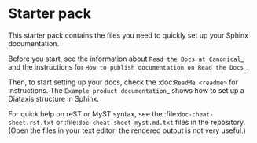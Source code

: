 # Starter pack

This starter pack contains the files you need to quickly set up your Sphinx documentation.

Before you start, see the information about `Read the Docs at Canonical`_ and the instructions for `How to publish documentation on Read the Docs`_.

Then, to start setting up your docs, check the :doc:`ReadMe <readme>` for instructions.
The `Example product documentation`_ shows how to set up a Diátaxis structure in Sphinx.

For quick help on reST or MyST syntax, see the :file:`doc-cheat-sheet.rst.txt` or :file:`doc-cheat-sheet-myst.md.txt` files in the repository.
(Open the files in your text editor; the rendered output is not very useful.)

